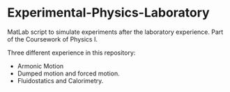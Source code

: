 # Experimental-Physics-Laboratory
MatLab script to simulate experiments after the laboratory experience. Part of the Coursework of Physics I.

Three different experience in this repository:
- Armonic Motion
- Dumped motion and forced motion.
- Fluidostatics and Calorimetry.
